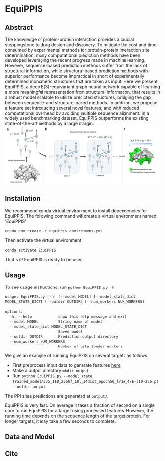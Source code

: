 # EquiPPIS

## Abstract
The knowledge of protein-protein interaction provides a crucial steppingstone to drug design and discovery. To mitigate the cost and time consumed by experimental methods for protein-protein interaction site determination, many computational prediction methods have been developed leveraging the recent progress made in machine learning. However, sequence-based prediction methods suffer from the lack of structural information, while structural-based prediction methods with superior performance become impractical in short of experimentally determined monomeric structures that are taken as input. Here we present EquiPPIS, a deep E(3)-equivariant graph neural network capable of learning a more meaningful representation from structural information, that results in a robust model scalable to utilize predicted structures, bridging the gap between sequence-and structure-based methods. In addition, we propose a feature set introducing several novel features; and with reduced computational overhead by avoiding multiple sequence alignment. In a widely used benchmarking dataset, EquiPPIS outperforms the existing state-of-the-art methods by a large margin.
![Concept_Diagram](./IMG/EquiPPIS.tif)

## Installation
We recommend conda virtual environment to install dependencies for EquiPPIS. The following command will create a virtual environment named 'EquiPPIS'

`conda env create -f EquiPPIS_environment.yml`

Then activate the virtual environment

`conda activate EquiPPIS`

That's it! EquiPPIS is ready to be used.

## Usage

To see usage instructions, run `python EquiPPIS.py -h`

```
usage: EquiPPIS.py [-h] [--model MODEL] [--model_state_dict MODEL_STATE_DICT] [--outdir OUTDIR] [--num_workers NUM_WORKERS]

options:
  -h, --help            show this help message and exit
  --model MODEL         String name of model
  --model_state_dict MODEL_STATE_DICT
                        Saved model
  --outdir OUTDIR       Prediction output directory
  --num_workers NUM_WORKERS
                        Number of data loader workers

```

We give an example of running EquiPPIS on several targets as follows.

- First preprocess input data to generate features [here](Preprocessing/)
- Make a output directory `mkdir output`
- Run `python EquiPPIS.py --model_state Trained_model/335_118_256hf_10l_14dist_epoch50_lr1e_4/E-l10-256.pt --outdir output`

The PPI sites predictions are generated at `output/`. 

EquiPPIS is very fast. On average it takes a fraction of second on a single core to run EquiPPIS for a target using processed features. However, the running time depends on the sequence length of the target protein. For longer targets, it may take a few seconds to complete.

## Data and Model

## Cite

